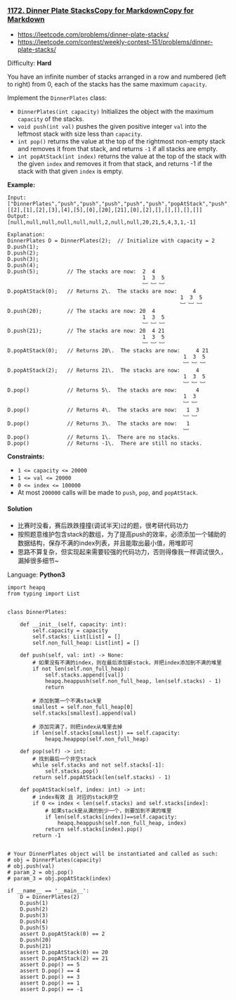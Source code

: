 ### [1172\. Dinner Plate StacksCopy for MarkdownCopy for Markdown](https://leetcode.com/problems/dinner-plate-stacks/)
- https://leetcode.com/problems/dinner-plate-stacks/
- https://leetcode.com/contest/weekly-contest-151/problems/dinner-plate-stacks/

Difficulty: **Hard**


You have an infinite number of stacks arranged in a row and numbered (left to right) from 0, each of the stacks has the same maximum `capacity`.

Implement the `DinnerPlates` class:

*   `DinnerPlates(int capacity)` Initializes the object with the maximum `capacity` of the stacks.
*   `void push(int val)` pushes the given positive integer `val` into the leftmost stack with size less than `capacity`.
*   `int pop()` returns the value at the top of the rightmost non-empty stack and removes it from that stack, and returns `-1` if all stacks are empty.
*   `int popAtStack(int index)` returns the value at the top of the stack with the given `index` and removes it from that stack, and returns -1 if the stack with that given `index` is empty.

**Example:**

```
Input: 
["DinnerPlates","push","push","push","push","push","popAtStack","push","push","popAtStack","popAtStack","pop","pop","pop","pop","pop"]
[[2],[1],[2],[3],[4],[5],[0],[20],[21],[0],[2],[],[],[],[],[]]
Output: 
[null,null,null,null,null,null,2,null,null,20,21,5,4,3,1,-1]

Explanation: 
DinnerPlates D = DinnerPlates(2);  // Initialize with capacity = 2
D.push(1);
D.push(2);
D.push(3);
D.push(4);
D.push(5);         // The stacks are now:  2  4
                                           1  3  5
                                           ﹈ ﹈ ﹈
D.popAtStack(0);   // Returns 2\.  The stacks are now:     4
                                                       1  3  5
                                                       ﹈ ﹈ ﹈
D.push(20);        // The stacks are now: 20  4
                                           1  3  5
                                           ﹈ ﹈ ﹈
D.push(21);        // The stacks are now: 20  4 21
                                           1  3  5
                                           ﹈ ﹈ ﹈
D.popAtStack(0);   // Returns 20\.  The stacks are now:     4 21
                                                        1  3  5
                                                        ﹈ ﹈ ﹈
D.popAtStack(2);   // Returns 21\.  The stacks are now:     4
                                                        1  3  5
                                                        ﹈ ﹈ ﹈ 
D.pop()            // Returns 5\.  The stacks are now:      4
                                                        1  3 
                                                        ﹈ ﹈  
D.pop()            // Returns 4\.  The stacks are now:   1  3 
                                                        ﹈ ﹈   
D.pop()            // Returns 3\.  The stacks are now:   1 
                                                        ﹈   
D.pop()            // Returns 1\.  There are no stacks.
D.pop()            // Returns -1\.  There are still no stacks.
```

**Constraints:**

*   `1 <= capacity <= 20000`
*   `1 <= val <= 20000`
*   `0 <= index <= 100000`
*   At most `200000` calls will be made to `push`, `pop`, and `popAtStack`.


#### Solution
- 比赛时没看，赛后跌跌撞撞(调试半天)过的题，很考研代码功力
- 按照题意维护包含stack的数组，为了提高push的效率，必须添加一个辅助的数据结构，保存不满的index列表，并且能取出最小值，用堆即可
- 思路不算复杂，但实现起来需要较强的代码功力，否则得像我一样调试很久，漏掉很多细节~

Language: **Python3**

```python3
import heapq
from typing import List
​
​
class DinnerPlates:
​
    def __init__(self, capacity: int):
        self.capacity = capacity
        self.stacks: List[List] = []
        self.non_full_heap: List[int] = []
​
    def push(self, val: int) -> None:
        # 如果没有不满的index，则在最后添加新stack，并把index添加到不满的堆里
        if not len(self.non_full_heap):
            self.stacks.append([val])
            heapq.heappush(self.non_full_heap, len(self.stacks) - 1)
            return
​
        # 添加到第一个不满stack里
        smallest = self.non_full_heap[0]
        self.stacks[smallest].append(val)
​
        # 添加完满了，则把index从堆里去掉
        if len(self.stacks[smallest]) == self.capacity:
            heapq.heappop(self.non_full_heap)
​
    def pop(self) -> int:
        # 找到最后一个非空stack
        while self.stacks and not self.stacks[-1]:
            self.stacks.pop()
        return self.popAtStack(len(self.stacks) - 1)
​
    def popAtStack(self, index: int) -> int:
        # index有效 且 对应的stack非空
        if 0 <= index < len(self.stacks) and self.stacks[index]:
            # 如果stack是从满的到少一个，则要加到不满的堆里
            if len(self.stacks[index])==self.capacity:
                heapq.heappush(self.non_full_heap, index)
            return self.stacks[index].pop()
        return -1
​
​
# Your DinnerPlates object will be instantiated and called as such:
# obj = DinnerPlates(capacity)
# obj.push(val)
# param_2 = obj.pop()
# param_3 = obj.popAtStack(index)
​
if __name__ == '__main__':
    D = DinnerPlates(2)
    D.push(1)
    D.push(2)
    D.push(3)
    D.push(4)
    D.push(5)
    assert D.popAtStack(0) == 2
    D.push(20)
    D.push(21)
    assert D.popAtStack(0) == 20
    assert D.popAtStack(2) == 21
    assert D.pop() == 5
    assert D.pop() == 4
    assert D.pop() == 3
    assert D.pop() == 1
    assert D.pop() == -1
​
```